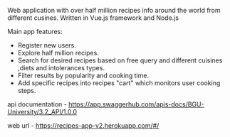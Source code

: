 Web application with over half million recipes info around the world from different cusines.
Written in Vue.js framework and Node.js

Main app features:

* Register new users.
* Explore half million recipes.
* Search for desired recipes based on free query and different cuisines ,diets and intolerances types. 
* Filter results by popularity and cooking time.
* Add specific recipes into recipes "cart" which monitors user cooking steps.

api documentation - https://app.swaggerhub.com/apis-docs/BGU-University/3.2_API/1.0.0

web url - https://recipes-app-v2.herokuapp.com/#/
